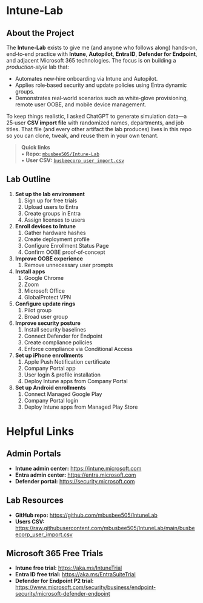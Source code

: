 # Intune‑Lab

## About the Project

The **Intune‑Lab** exists to give me (and anyone who follows along) hands‑on, end‑to‑end practice with **Intune**, **Autopilot**, **Entra ID**, **Defender for Endpoint**, and adjacent Microsoft 365 technologies.  The focus is on building a *production‑style* lab that:

* Automates new‑hire onboarding via Intune and Autopilot.
* Applies role‑based security and update policies using Entra dynamic groups.
* Demonstrates real‑world scenarios such as white‑glove provisioning, remote user OOBE, and mobile device management.

To keep things realistic, I asked ChatGPT to generate simulation data—a 25‑user **CSV import file** with randomized names, departments, and job titles.  That file (and every other artifact the lab produces) lives in this repo so you can clone, tweak, and reuse them in your own tenant.

> **Quick links**  
> • **Repo:** [`mbusbee505/Intune-Lab`](https://github.com/mbusbee505/Intune-Lab)  
> • **User CSV:** [`busbeecorp_user_import.csv`](https://raw.githubusercontent.com/mbusbee505/IntuneLab/main/busbeecorp_user_import.csv)

## Lab Outline

1. **Set up the lab environment**
	1. Sign up for free trials
	2. Upload users to Entra
	3. Create groups in Entra
	4. Assign licenses to users
2. **Enroll devices to Intune**
	1. Gather hardware hashes
	2. Create deployment profile
	3. Configure Enrollment Status Page
	4. Confirm OOBE proof‑of‑concept
3. **Improve OOBE experience**
	1. Remove unnecessary user prompts
4. **Install apps**
	1. Google Chrome
	2. Zoom
	3. Microsoft Office
	4. GlobalProtect VPN
5. **Configure update rings**
	1. Pilot group
	2. Broad user group
6. **Improve security posture**
	1. Install security baselines
	2. Connect Defender for Endpoint
	3. Create compliance policies
	4. Enforce compliance via Conditional Access
7. **Set up iPhone enrollments**
	1. Apple Push Notification certificate
	2. Company Portal app
	3. User login & profile installation
	4. Deploy Intune apps from Company Portal
8. **Set up Android enrollments**
	1. Connect Managed Google Play
	2. Company Portal login
	3. Deploy Intune apps from Managed Play Store


# Helpful Links

## Admin Portals

- **Intune admin center:** <https://intune.microsoft.com>
- **Entra admin center:** <https://entra.microsoft.com>
- **Defender portal:** <https://security.microsoft.com>

## Lab Resources

- **GitHub repo:** <https://github.com/mbusbee505/IntuneLab>
- **Users CSV:** <https://raw.githubusercontent.com/mbusbee505/IntuneLab/main/busbeecorp_user_import.csv>

## Microsoft 365 Free Trials

- **Intune free trial:** <https://aka.ms/IntuneTrial>
- **Entra ID free trial:** <https://aka.ms/EntraSuiteTrial>
- **Defender for Endpoint P2 trial:** <https://www.microsoft.com/security/business/endpoint-security/microsoft-defender-endpoint>
